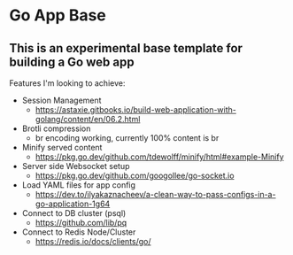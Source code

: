 # Go App Base
## This is an experimental base template for building a Go web app

Features I'm looking to achieve:
* Session Management
    * https://astaxie.gitbooks.io/build-web-application-with-golang/content/en/06.2.html
* Brotli compression
    * br encoding working, currently 100% content is br
* Minify served content
    * https://pkg.go.dev/github.com/tdewolff/minify/html#example-Minify
* Server side Websocket setup
    * https://pkg.go.dev/github.com/googollee/go-socket.io
* Load YAML files for app config
    * https://dev.to/ilyakaznacheev/a-clean-way-to-pass-configs-in-a-go-application-1g64
* Connect to DB cluster (psql)
    * https://github.com/lib/pq
* Connect to Redis Node/Cluster
    * https://redis.io/docs/clients/go/
